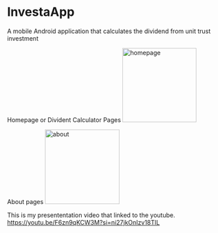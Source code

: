 # InvestaApp
A mobile Android application that calculates the dividend from unit trust investment



Homepage or Divident Calculator Pages
<img width="172" alt="homepage" src="https://github.com/user-attachments/assets/64b2e7ef-954e-4967-ad72-de01cb9339cd" />



About pages
<img width="173" alt="about" src="https://github.com/user-attachments/assets/9bee69ed-46e4-4da8-a586-689941931dd6" />



This is my presententation video that linked to the youtube.
https://youtu.be/F6zn9qKCW3M?si=ni27jkOnIzv18TIL
